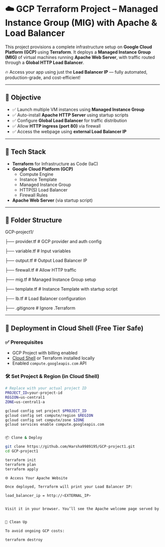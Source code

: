 # ☁️ GCP Terraform Project – Managed Instance Group (MIG) with Apache & Load Balancer

This project provisions a complete infrastructure setup on **Google Cloud Platform (GCP)** using **Terraform**. It deploys a **Managed Instance Group (MIG)** of virtual machines running **Apache Web Server**, with traffic routed through a **Global HTTP Load Balancer**.

🔥 Access your app using just the **Load Balancer IP** — fully automated, production-grade, and cost-efficient!

---

## 🎯 Objective

- ✅ Launch multiple VM instances using **Managed Instance Group**
- ✅ Auto-install **Apache HTTP Server** using startup scripts
- ✅ Configure **Global Load Balancer** for traffic distribution
- ✅ Allow **HTTP ingress (port 80)** via firewall
- ✅ Access the webpage using **external Load Balancer IP**

---

## 🧱 Tech Stack

- **Terraform** for Infrastructure as Code (IaC)
- **Google Cloud Platform (GCP)**
  - Compute Engine
  - Instance Template
  - Managed Instance Group
  - HTTP(S) Load Balancer
  - Firewall Rules
- **Apache Web Server** (via startup script)

---

## 📁 Folder Structure



GCP-project1/

├── provider.tf # GCP provider and auth config

├── variable.tf # Input variables

├── output.tf # Output Load Balancer IP

├── firewall.tf # Allow HTTP traffic

├── mig.tf # Managed Instance Group setup

├── template.tf # Instance Template with startup script

├── lb.tf # Load Balancer configuration

├── .gitignore # Ignore .Terraform 



---

## 🚀 Deployment in Cloud Shell (Free Tier Safe)

### ✅ Prerequisites
- GCP Project with billing enabled
- [Cloud Shell](https://shell.cloud.google.com/) or Terraform installed locally
- Enabled `compute.googleapis.com` API

### 🛠️ Set Project & Region (in Cloud Shell)

```bash
# Replace with your actual project ID
PROJECT_ID=your-project-id
REGION=us-central1
ZONE=us-central1-a

gcloud config set project $PROJECT_ID
gcloud config set compute/region $REGION
gcloud config set compute/zone $ZONE
gcloud services enable compute.googleapis.com 


📦 Clone & Deploy

git clone https://github.com/Harsha9989195/GCP-project1.git
cd GCP-project1

terraform init
terraform plan
terraform apply

🌐 Access Your Apache Website

Once deployed, Terraform will print your Load Balancer IP:

load_balancer_ip = http://<EXTERNAL_IP>


Visit it in your browser. You’ll see the Apache welcome page served by instances in the Managed Instance Group.


🧼 Clean Up

To avoid ongoing GCP costs:

terraform destroy
